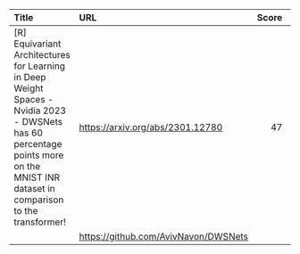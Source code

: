 | Title                                                                                                                                                                             | URL                                  |   Score | Date                |
|:----------------------------------------------------------------------------------------------------------------------------------------------------------------------------------|:-------------------------------------|--------:|:--------------------|
| [R] Equivariant Architectures for Learning in Deep Weight Spaces - Nvidia 2023 - DWSNets has 60 percentage points more on the MNIST INR dataset in comparison to the transformer! | https://arxiv.org/abs/2301.12780     |      47 | 2023-08-18 20:24:06 |
|                                                                                                                                                                                   | https://github.com/AvivNavon/DWSNets |         |                     |